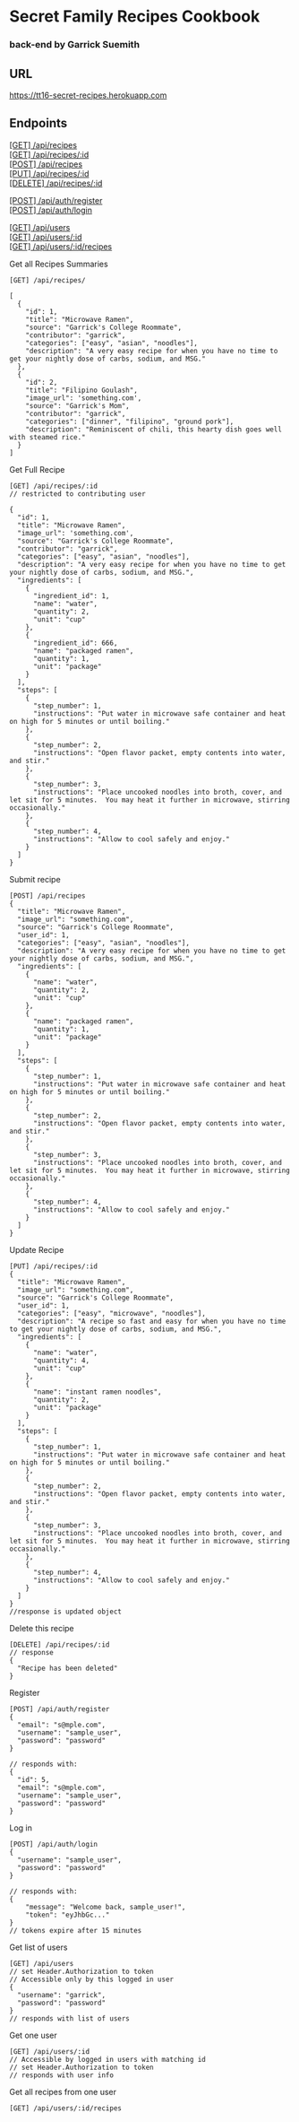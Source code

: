 # Secret Family Recipes Cookbook
### back-end by Garrick Suemith

## URL
https://tt16-secret-recipes.herokuapp.com

## Endpoints

[[GET] /api/recipes](#one)  
[[GET] /api/recipes/:id ](#two)  
[[POST] /api/recipes](#seven)  
[[PUT] /api/recipes/:id ](#nine)  
[[DELETE] /api/recipes/:id ](#ten) 

[[POST] /api/auth/register](#three)  
[[POST] /api/auth/login](#four) 

[[GET] /api/users](#five)  
[[GET] /api/users/:id](#six)  
[[GET] /api/users/:id/recipes](#eight)  

<a name="one">Get all Recipes Summaries</a>
```
[GET] /api/recipes/
```
```
[
  {
    "id": 1,
    "title": "Microwave Ramen",
    "source": "Garrick's College Roommate",
    "contributor": "garrick",
    "categories": ["easy", "asian", "noodles"],
    "description": "A very easy recipe for when you have no time to get your nightly dose of carbs, sodium, and MSG."
  }, 
  {
    "id": 2,
    "title": "Filipino Goulash",
    "image_url": 'something.com',
    "source": "Garrick's Mom",
    "contributor": "garrick",
    "categories": ["dinner", "filipino", "ground pork"],
    "description": "Reminiscent of chili, this hearty dish goes well with steamed rice."
  }
]
```
<a name="two">Get Full Recipe</a>
```
[GET] /api/recipes/:id 
// restricted to contributing user
```
```
{
  "id": 1,
  "title": "Microwave Ramen",
  "image_url": 'something.com',
  "source": "Garrick's College Roommate",
  "contributor": "garrick",
  "categories": ["easy", "asian", "noodles"],
  "description": "A very easy recipe for when you have no time to get your nightly dose of carbs, sodium, and MSG.",
  "ingredients": [
    {
      "ingredient_id": 1,
      "name": "water",
      "quantity": 2,
      "unit": "cup"
    },
    {
      "ingredient_id": 666,
      "name": "packaged ramen",
      "quantity": 1,
      "unit": "package"
    }
  ],
  "steps": [
    {
      "step_number": 1,
      "instructions": "Put water in microwave safe container and heat on high for 5 minutes or until boiling."
    },
    {
      "step_number": 2,
      "instructions": "Open flavor packet, empty contents into water, and stir."  
    },
    {
      "step_number": 3,
      "instructions": "Place uncooked noodles into broth, cover, and let sit for 5 minutes.  You may heat it further in microwave, stirring occasionally."
    },
    {
      "step_number": 4,
      "instructions": "Allow to cool safely and enjoy."
    }
  ]
}
```

<a name="seven">Submit recipe</a>
```
[POST] /api/recipes
{
  "title": "Microwave Ramen",
  "image_url": "something.com",
  "source": "Garrick's College Roommate",
  "user_id": 1,
  "categories": ["easy", "asian", "noodles"],
  "description": "A very easy recipe for when you have no time to get your nightly dose of carbs, sodium, and MSG.",
  "ingredients": [
    {
      "name": "water",
      "quantity": 2,
      "unit": "cup"
    },
    {
      "name": "packaged ramen",
      "quantity": 1,
      "unit": "package"
    }
  ],
  "steps": [
    {
      "step_number": 1,
      "instructions": "Put water in microwave safe container and heat on high for 5 minutes or until boiling."
    },
    {
      "step_number": 2,
      "instructions": "Open flavor packet, empty contents into water, and stir."  
    },
    {
      "step_number": 3,
      "instructions": "Place uncooked noodles into broth, cover, and let sit for 5 minutes.  You may heat it further in microwave, stirring occasionally."
    },
    {
      "step_number": 4,
      "instructions": "Allow to cool safely and enjoy."
    }
  ]
}
```

<a name="nine">Update Recipe</a>
```
[PUT] /api/recipes/:id 
{
  "title": "Microwave Ramen",
  "image_url": "something.com",
  "source": "Garrick's College Roommate",
  "user_id": 1,
  "categories": ["easy", "microwave", "noodles"],
  "description": "A recipe so fast and easy for when you have no time to get your nightly dose of carbs, sodium, and MSG.",
  "ingredients": [
    {
      "name": "water",
      "quantity": 4,
      "unit": "cup"
    },
    {
      "name": "instant ramen noodles",
      "quantity": 2,
      "unit": "package"
    }
  ],
  "steps": [
    {
      "step_number": 1,
      "instructions": "Put water in microwave safe container and heat on high for 5 minutes or until boiling."
    },
    {
      "step_number": 2,
      "instructions": "Open flavor packet, empty contents into water, and stir."  
    },
    {
      "step_number": 3,
      "instructions": "Place uncooked noodles into broth, cover, and let sit for 5 minutes.  You may heat it further in microwave, stirring occasionally."
    },
    {
      "step_number": 4,
      "instructions": "Allow to cool safely and enjoy."
    }
  ]
}
//response is updated object
```


<a name="ten">Delete this recipe</a>
```
[DELETE] /api/recipes/:id
// response
{
  "Recipe has been deleted"
}
```

<a name="three">Register</a>
```
[POST] /api/auth/register
{
  "email": "s@mple.com",
  "username": "sample_user",
  "password": "password"
}

// responds with:
{ 
  "id": 5,
  "email": "s@mple.com",
  "username": "sample_user",
  "password": "password"
}
```



<a name="four">Log in</a>
```
[POST] /api/auth/login
{
  "username": "sample_user",
  "password": "password"
}

// responds with:
{
    "message": "Welcome back, sample_user!",
    "token": "eyJhbGc..."
}
// tokens expire after 15 minutes
```



<a name="five">Get list of users</a>
```
[GET] /api/users
// set Header.Authorization to token
// Accessible only by this logged in user
{
  "username": "garrick",
  "password": "password"
}
// responds with list of users
```



<a name="six">Get one user</a>
```
[GET] /api/users/:id
// Accessible by logged in users with matching id
// set Header.Authorization to token
// responds with user info
```

<a name="eight">Get all recipes from one user</a>
```
[GET] /api/users/:id/recipes
```